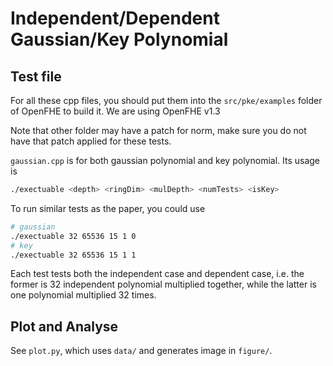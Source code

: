 # Independent/Dependent Gaussian/Key Polynomial

## Test file

For all these cpp files, you should put them into the `src/pke/examples` folder of OpenFHE to build it. We are using OpenFHE v1.3

Note that other folder may have a patch for norm, make sure you do not have that patch applied for these tests.

`gaussian.cpp` is for both gaussian polynomial and key polynomial. Its usage is

```bash
./exectuable <depth> <ringDim> <mulDepth> <numTests> <isKey>
```

To run similar tests as the paper, you could use

```bash
# gaussian
./exectuable 32 65536 15 1 0
# key
./exectuable 32 65536 15 1 1
```

Each test tests both the independent case and dependent case, i.e. the former is 32 independent polynomial multiplied together, while the latter is one polynomial multiplied 32 times.

## Plot and Analyse

See `plot.py`, which uses `data/` and generates image in `figure/`.
